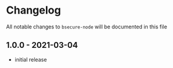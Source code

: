 # Changelog

All notable changes to `bsecure-node` will be documented in this file

## 1.0.0 - 2021-03-04

- initial release
